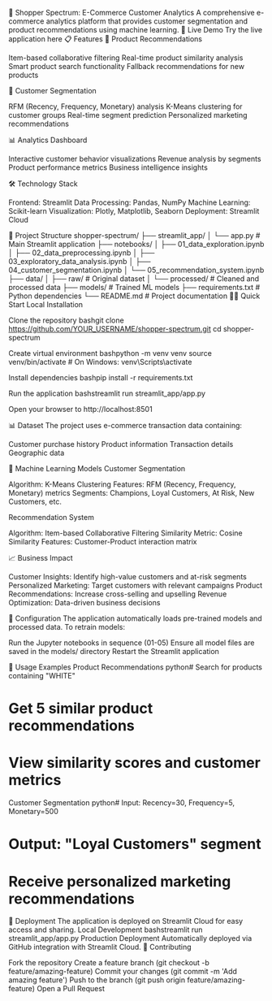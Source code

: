 🛒 Shopper Spectrum: E-Commerce Customer Analytics
A comprehensive e-commerce analytics platform that provides customer segmentation and product recommendations using machine learning.
🚀 Live Demo
Try the live application here
📋 Features
🎯 Product Recommendations

Item-based collaborative filtering
Real-time product similarity analysis
Smart product search functionality
Fallback recommendations for new products

👥 Customer Segmentation

RFM (Recency, Frequency, Monetary) analysis
K-Means clustering for customer groups
Real-time segment prediction
Personalized marketing recommendations

📊 Analytics Dashboard

Interactive customer behavior visualizations
Revenue analysis by segments
Product performance metrics
Business intelligence insights

🛠️ Technology Stack

Frontend: Streamlit
Data Processing: Pandas, NumPy
Machine Learning: Scikit-learn
Visualization: Plotly, Matplotlib, Seaborn
Deployment: Streamlit Cloud

📁 Project Structure
shopper-spectrum/
├── streamlit_app/
│   └── app.py                 # Main Streamlit application
├── notebooks/
│   ├── 01_data_exploration.ipynb
│   ├── 02_data_preprocessing.ipynb
│   ├── 03_exploratory_data_analysis.ipynb
│   ├── 04_customer_segmentation.ipynb
│   └── 05_recommendation_system.ipynb
├── data/
│   ├── raw/                   # Original dataset
│   └── processed/             # Cleaned and processed data
├── models/                    # Trained ML models
├── requirements.txt           # Python dependencies
└── README.md                  # Project documentation
🏃‍♂️ Quick Start
Local Installation

Clone the repository
bashgit clone https://github.com/YOUR_USERNAME/shopper-spectrum.git
cd shopper-spectrum

Create virtual environment
bashpython -m venv venv
source venv/bin/activate  # On Windows: venv\Scripts\activate

Install dependencies
bashpip install -r requirements.txt

Run the application
bashstreamlit run streamlit_app/app.py

Open your browser to http://localhost:8501

📊 Dataset
The project uses e-commerce transaction data containing:

Customer purchase history
Product information
Transaction details
Geographic data

🤖 Machine Learning Models
Customer Segmentation

Algorithm: K-Means Clustering
Features: RFM (Recency, Frequency, Monetary) metrics
Segments: Champions, Loyal Customers, At Risk, New Customers, etc.

Recommendation System

Algorithm: Item-based Collaborative Filtering
Similarity Metric: Cosine Similarity
Features: Customer-Product interaction matrix

📈 Business Impact

Customer Insights: Identify high-value customers and at-risk segments
Personalized Marketing: Target customers with relevant campaigns
Product Recommendations: Increase cross-selling and upselling
Revenue Optimization: Data-driven business decisions

🔧 Configuration
The application automatically loads pre-trained models and processed data. To retrain models:

Run the Jupyter notebooks in sequence (01-05)
Ensure all model files are saved in the models/ directory
Restart the Streamlit application

📝 Usage Examples
Product Recommendations
python# Search for products containing "WHITE"
# Get 5 similar product recommendations
# View similarity scores and customer metrics
Customer Segmentation
python# Input: Recency=30, Frequency=5, Monetary=500
# Output: "Loyal Customers" segment
# Receive personalized marketing recommendations
🚀 Deployment
The application is deployed on Streamlit Cloud for easy access and sharing.
Local Development
bashstreamlit run streamlit_app/app.py
Production Deployment
Automatically deployed via GitHub integration with Streamlit Cloud.
🤝 Contributing

Fork the repository
Create a feature branch (git checkout -b feature/amazing-feature)
Commit your changes (git commit -m 'Add amazing feature')
Push to the branch (git push origin feature/amazing-feature)
Open a Pull Request
